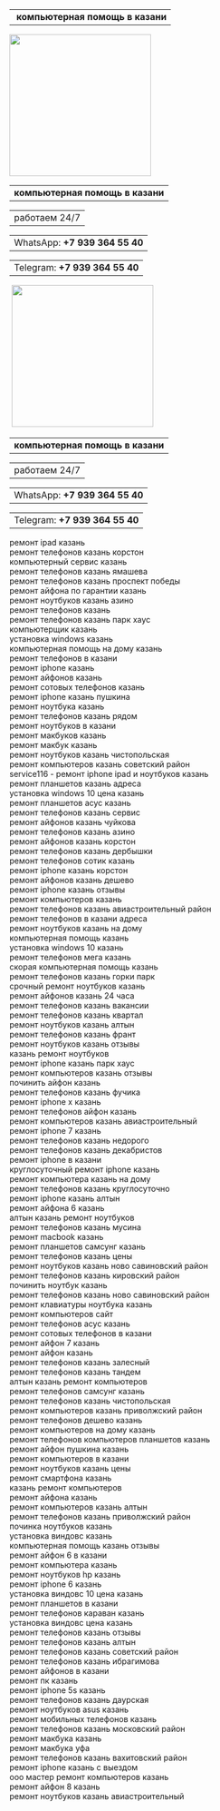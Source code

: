 <table>
<tbody>
<tr>
<td>&nbsp;<strong>компьютерная помощь в казани</strong></td>
</tr>
</tbody>
</table>
<p><img src="https://cache3.youla.io/files/images/360_360/5c/1e/5c1e0fd9eef141d7e775c7a4.jpg" alt="" width="250" height="250" /></p>
<table>
<tbody>
<tr>
<td><strong>компьютерная помощь в казани</strong></td>
</tr>
</tbody>
</table>
<table>
<tbody>
<tr>
<td style="text-align: center;">работаем 24/7</td>
</tr>
</tbody>
</table>
<table>
<tbody>
<tr>
<td>WhatsApp: <strong>+7 939 364 55 40</strong></td>
</tr>
</tbody>
</table>
<table>
<tbody>
<tr>
<td>Telegram: <strong>+7 939 364 55 40</strong></td>
</tr>
</tbody>
</table>
<p>&nbsp;<img src="https://sun9-31.userapi.com/1X4359taECtp0nkJl02D7qceSvurg0mFfxtvGQ/9XVwQ9gQdy0.jpg" alt="" width="250" height="250" /></p>
<table>
<tbody>
<tr>
<td><strong>компьютерная помощь в казани</strong></td>
</tr>
</tbody>
</table>
<table>
<tbody>
<tr>
<td>работаем 24/7</td>
</tr>
</tbody>
</table>
<table>
<tbody>
<tr>
<td>WhatsApp: <strong>+7 939 364 55 40</strong></td>
</tr>
</tbody>
</table>
<table>
<tbody>
<tr>
<td>Telegram: <strong>+7 939 364 55 40</strong></td>
</tr>
</tbody>
</table>
<p>ремонт ipad казань<br />ремонт телефонов казань корстон<br />компьютерный сервис казань<br />ремонт телефонов казань ямашева<br />ремонт телефонов казань проспект победы<br />ремонт айфона по гарантии казань<br />ремонт ноутбуков казань азино<br />ремонт телефонов казань<br />ремонт телефонов казань парк хаус<br />компьютерщик казань<br />установка windows казань<br />компьютерная помощь на дому казань<br />ремонт телефонов в казани<br />ремонт iphone казань<br />ремонт айфонов казань<br />ремонт сотовых телефонов казань<br />ремонт iphone казань пушкина<br />ремонт ноутбука казань<br />ремонт телефонов казань рядом<br />ремонт ноутбуков в казани<br />ремонт макбуков казань<br />ремонт макбук казань<br />ремонт ноутбуков казань чистопольская<br />ремонт компьютеров казань советский район<br />service116 - ремонт iphone ipad и ноутбуков казань<br />ремонт планшетов казань адреса<br />установка windows 10 цена казань<br />ремонт планшетов асус казань<br />ремонт телефонов казань сервис<br />ремонт айфонов казань чуйкова<br />ремонт телефонов казань азино<br />ремонт айфонов казань корстон<br />ремонт телефонов казань дербышки<br />ремонт телефонов сотик казань<br />ремонт iphone казань корстон<br />ремонт айфонов казань дешево<br />ремонт iphone казань отзывы<br />ремонт компьютеров казань<br />ремонт телефонов казань авиастроительный район<br />ремонт телефонов в казани адреса<br />ремонт ноутбуков казань на дому<br />компьютерная помощь казань<br />установка windows 10 казань<br />ремонт телефонов мега казань<br />скорая компьютерная помощь казань<br />ремонт телефонов казань горки парк<br />срочный ремонт ноутбуков казань<br />ремонт айфонов казань 24 часа<br />ремонт телефонов казань вакансии<br />ремонт телефонов казань квартал<br />ремонт ноутбуков казань алтын<br />ремонт телефонов казань франт<br />ремонт ноутбуков казань отзывы<br />казань ремонт ноутбуков<br />ремонт iphone казань парк хаус<br />ремонт компьютеров казань отзывы<br />починить айфон казань<br />ремонт телефонов казань фучика<br />ремонт iphone x казань<br />ремонт телефонов айфон казань<br />ремонт компьютеров казань авиастроительный<br />ремонт iphone 7 казань<br />ремонт телефонов казань недорого<br />ремонт телефонов казань декабристов<br />ремонт iphone в казани<br />круглосуточный ремонт iphone казань<br />ремонт компьютера казань на дому<br />ремонт телефонов казань круглосуточно<br />ремонт iphone казань алтын<br />ремонт айфона 6 казань<br />алтын казань ремонт ноутбуков<br />ремонт телефонов казань мусина<br />ремонт macbook казань<br />ремонт планшетов самсунг казань<br />ремонт телефонов казань цены<br />ремонт ноутбуков казань ново савиновский район<br />ремонт телефонов казань кировский район<br />починить ноутбук казань<br />ремонт телефонов казань ново савиновский район<br />ремонт клавиатуры ноутбука казань<br />ремонт компьютеров сайт<br />ремонт телефонов асус казань<br />ремонт сотовых телефонов в казани<br />ремонт айфон 7 казань<br />ремонт айфон казань<br />ремонт телефонов казань залесный<br />ремонт телефонов казань тандем<br />алтын казань ремонт компьютеров<br />ремонт телефонов самсунг казань<br />ремонт телефонов казань чистопольская<br />ремонт компьютеров казань приволжский район<br />ремонт телефонов дешево казань<br />ремонт компьютеров на дому казань<br />ремонт телефонов компьютеров планшетов казань<br />ремонт айфон пушкина казань<br />ремонт компьютеров в казани<br />ремонт ноутбуков казань цены<br />ремонт смартфона казань<br />казань ремонт компьютеров<br />ремонт айфона казань<br />ремонт компьютеров казань алтын<br />ремонт телефонов казань приволжский район<br />починка ноутбуков казань<br />установка виндовс казань<br />компьютерная помощь казань отзывы<br />ремонт айфон 6 в казани<br />ремонт компьютера казань<br />ремонт ноутбуков hp казань<br />ремонт iphone 6 казань<br />установка виндовс 10 цена казань<br />ремонт планшетов в казани<br />ремонт телефонов караван казань<br />установка виндовс цена казань<br />ремонт телефонов казань отзывы<br />ремонт телефонов казань алтын<br />ремонт телефонов казань советский район<br />ремонт телефонов казань ибрагимова<br />ремонт айфонов в казани<br />ремонт пк казань<br />ремонт iphone 5s казань<br />ремонт телефонов казань даурская<br />ремонт ноутбуков asus казань<br />ремонт мобильных телефонов казань<br />ремонт телефонов казань московский район<br />ремонт макбука казань<br />ремонт макбука уфа<br />ремонт телефонов казань вахитовский район<br />ремонт iphone казань с выездом<br />ооо мастер ремонт компьютеров казань<br />ремонт айфон 8 казань<br />ремонт ноутбуков казань авиастроительный</p>
